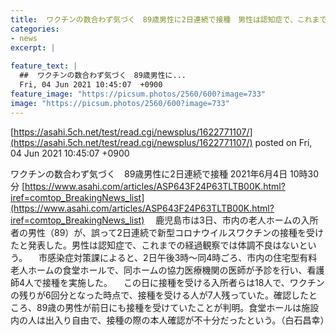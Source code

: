 ```yaml
---
title:  ワクチンの数合わず気づく　89歳男性に2日連続で接種　男性は認知症で、これまでの経過観察では体調不良はない  
categories:
- news
excerpt: |
  
feature_text: |
  ##  ワクチンの数合わず気づく　89歳男性に...
  Fri, 04 Jun 2021 10:45:07  +0900
feature_image: "https://picsum.photos/2560/600?image=733"
image: "https://picsum.photos/2560/600?image=733"
---
```


[https://asahi.5ch.net/test/read.cgi/newsplus/1622771107/](https://asahi.5ch.net/test/read.cgi/newsplus/1622771107/)
posted on Fri, 04 Jun 2021 10:45:07  +0900

<!--more-->

ワクチンの数合わず気づく　89歳男性に2日連続で接種 2021年6月4日 10時30分 [https://www.asahi.com/articles/ASP643F24P63TLTB00K.html?iref=comtop_BreakingNews_list](https://www.asahi.com/articles/ASP643F24P63TLTB00K.html?iref=comtop_BreakingNews_list) 　鹿児島市は3日、市内の老人ホームの入所者の男性（89）が、誤って2日連続で新型コロナウイルスワクチンの接種を受けたと発表した。男性は認知症で、これまでの経過観察では体調不良はないという。 　市感染症対策課によると、2日午後3時〜同4時ごろ、市内の住宅型有料老人ホームの食堂ホールで、同ホームの協力医療機関の医師が予診を行い、看護師4人で接種を実施した。 　この日に接種を受ける入所者らは18人で、ワクチンの残りが6回分となった時点で、接種を受ける人が7人残っていた。確認したところ、89歳の男性が前日にも接種を受けていたことが判明。食堂ホールは施設内の人は出入り自由で、接種の際の本人確認が不十分だったという。（白石昌幸）
